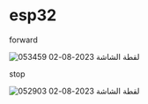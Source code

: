 # esp32
forward 

![لقطة الشاشة 2023-08-02 053459](https://github.com/Ali-mhmmed/esp32/assets/139057114/bad3c2e1-095d-4e3a-8729-dc497b6a0174)



stop 



![لقطة الشاشة 2023-08-02 052903](https://github.com/Ali-mhmmed/esp32/assets/139057114/f40683ed-a89c-4033-9c35-5cc7d156ea9d)
